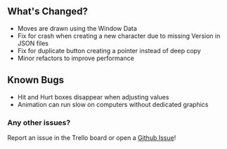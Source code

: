 ## What's Changed?

* Moves are drawn using the Window Data
* Fix for crash when creating a new character due to missing Version in JSON files
* Fix for duplicate button creating a pointer instead of deep copy
* Minor refactors to improve performance

## Known Bugs

* Hit and Hurt boxes disappear when adjusting values
* Animation can run slow on computers without dedicated graphics

### Any other issues?

Report an issue in the Trello board or open a [Github Issue](https://github.com/KnockoutArcade/Character-Data-Editor/issues/new)!